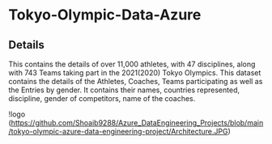 # Tokyo-Olympic-Data-Azure

## Details

This contains the details of over 11,000 athletes, with 47 disciplines, along with 743 Teams taking part in the 2021(2020) Tokyo Olympics.
This dataset contains the details of the Athletes, Coaches, Teams participating as well as the Entries by gender. It contains their names, countries represented, discipline, gender of competitors, name of the coaches.

!logo (https://github.com/Shoaib9288/Azure_DataEngineering_Projects/blob/main/tokyo-olympic-azure-data-engineering-project/Architecture.JPG)

